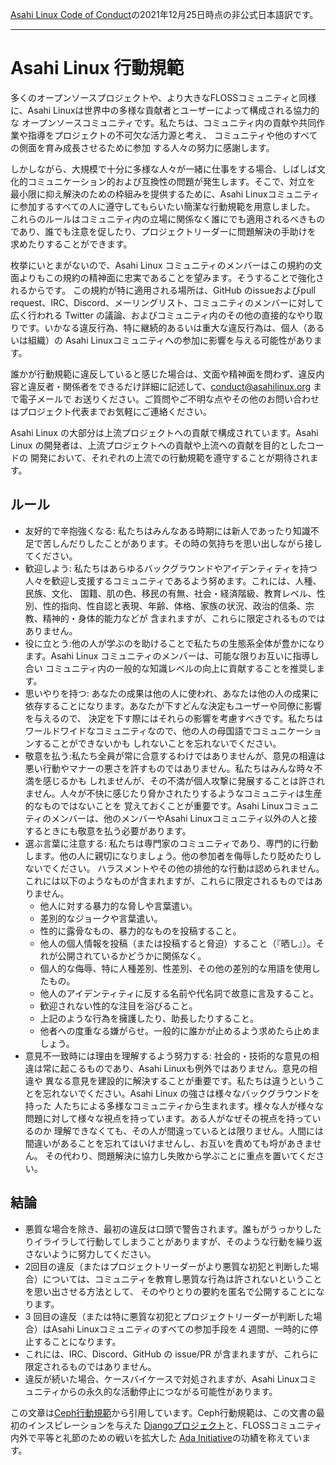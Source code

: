 [Asahi Linux Code of Conduct](https://asahilinux.org/code-of-conduct/)の2021年12月25日時点の非公式日本語訳です。
 
---
# Asahi Linux 行動規範

多くのオープンソースプロジェクトや、より大きなFLOSSコミュニティと同様に、Asahi Linuxは世界中の多様な貢献者とユーザーによって構成される協力的な
オープンソースコミュニティです。私たちは、コミュニティ内の貢献や共同作業や指導をプロジェクトの不可欠な活力源と考え、
コミュニティや他のすべての側面を育み成長させるために参加 する人々の努力に感謝します。

しかしながら、大規模で十分に多様な人々が一緒に仕事をする場合、しばしば文化的コミュニケーション的および互換性の問題が発生します。そこで、対立を
最小限に抑え解決のための枠組みを提供するために、Asahi Linuxコミュニティに参加するすべての人に遵守してもらいたい簡潔な行動規範を用意しました。
これらのルールはコミュニティ内の立場に関係なく誰にでも適用されるべきものであり、誰でも注意を促したり、プロジェクトリーダーに問題解決の手助けを
求めたりすることができます。

枚挙にいとまがないので、Asahi Linux コミュニティのメンバーはこの規約の文面よりもこの規約の精神面に忠実であることを望みます。そうすることで強化されるからです。
この規約が特に適用される場所は、GitHub のissueおよびpull request、IRC、Discord、メーリングリスト、コミュニティのメンバーに対して広く行われる
Twitter の議論、およびコミュニティ内のその他の直接的なやり取りです。いかなる違反行為、特に継続的あるいは重大な違反行為は、個人（あるいは組織）の
Asahi Linuxコミュニティへの参加に影響を与える可能性があります。

誰かが行動規範に違反していると感じた場合は、文面や精神面を問わず、違反内容と違反者・関係者をできるだけ詳細に記述して、conduct@asahilinux.org まで電子メールで
お送りください。ご質問やご不明な点やその他のお問い合わせはプロジェクト代表までお気軽にご連絡ください。

Asahi Linux の大部分は上流プロジェクトへの貢献で構成されています。Asahi Linux の開発者は、上流プロジェクトへの貢献や上流への貢献を目的としたコードの
開発において、それぞれの上流での行動規範を遵守することが期待されます。

## ルール
- 友好的で辛抱強くなる: 私たちはみんなある時期には新人であったり知識不足で苦しんだりしたことがあります。その時の気持ちを思い出しながら接してください。
- 歓迎しよう: 私たちはあらゆるバックグラウンドやアイデンティティを持つ人々を歓迎し支援するコミュニティであるよう努めます。これには、人種、民族、文化、
国籍、肌の色、移民の有無、社会・経済階級、教育レベル、性別、性的指向、性自認と表現、年齢、体格、家族の状況、政治的信条、宗教、精神的・身体的能力などが
含まれますが、これらに限定されるものではありません。
- 役に立とう:他の人が学ぶのを助けることで私たちの生態系全体が豊かになります。Asahi Linux コミュニティのメンバーは、可能な限りお互いに指導し合い
コミュニティ内の一般的な知識レベルの向上に貢献することを推奨します。
- 思いやりを持つ: あなたの成果は他の人に使われ、あなたは他の人の成果に依存することになります。あなたが下すどんな決定もユーザーや同僚に影響を与えるので、
決定を下す際にはそれらの影響を考慮すべきです。私たちはワールドワイドなコミュニティなので、他の人の母国語でコミュニケーションすることができないかも
しれないことを忘れないでください。
- 敬意を払う:私たち全員が常に合意するわけではありませんが、意見の相違は悪い行動やマナーの悪さを許すものではありません。私たちはみんな時々不満を感じるかも
しれませんが、その不満が個人攻撃に発展することは許されません。人々が不快に感じたり脅かされたりするようなコミュニティは生産的なものではないことを
覚えておくことが重要です。Asahi Linuxコミュニティのメンバーは、他のメンバーやAsahi Linuxコミュニティ以外の人と接するときにも敬意を払う必要があります。
- 選ぶ言葉に注意する: 私たちは専門家のコミュニティであり、専門的に行動します。他の人に親切になりましょう。他の参加者を侮辱したり貶めたりしないでください。
ハラスメントやその他の排他的な行動は認められません。これには以下のようなものが含まれますが、これらに限定されるものではありません。
  - 他人に対する暴力的な脅しや言葉遣い。
  - 差別的なジョークや言葉遣い。
  - 性的に露骨なもの、暴力的なものを投稿すること。
  - 他人の個人情報を投稿（または投稿すると脅迫）すること（『晒し』）。それが公開されているかどうかに関係なく。
  - 個人的な侮辱、特に人種差別、性差別、その他の差別的な用語を使用したもの。
  - 他人のアイデンティティに反する名前や代名詞で故意に言及すること。
  - 歓迎されない性的な注目を浴びること。
  - 上記のような行為を擁護したり、助長したりすること。
  - 他者への度重なる嫌がらせ。一般的に誰かが止めるよう求めたら止めましょう。
- 意見不一致時には理由を理解するよう努力する: 社会的・技術的な意見の相違は常に起こるものであり、Asahi Linuxも例外ではありません。意見の相違や
異なる意見を建設的に解決することが重要です。私たちは違うということを忘れないでください。Asahi Linux の強さは様々なバックグラウンドを持った
人たちによる多様なコミュニティから生まれます。様々な人が様々な問題に対して様々な視点を持っています。ある人がなぜその視点を持っているのか
理解できなくても、その人が間違っているとは限りません。人間には間違いがあることを忘れてはいけませんし、お互いを責めても埒があきません。
その代わり、問題解決に協力し失敗から学ぶことに重点を置いてください。

## 結論
- 悪質な場合を除き、最初の違反は口頭で警告されます。誰もがうっかりしたりイライラして行動してしまうことがありますが、そのような行動を繰り返さないように努力してください。
- 2回目の違反（またはプロジェクトリーダーがより悪質な初犯と判断した場合）については、コミュニティを教育し悪質な行為は許されないということを思い出させる方法として、
そのやりとりの要約を匿名で公開することになります。
- 3 回目の違反（または特に悪質な初犯とプロジェクトリーダーが判断した場合）はAsahi Linuxコミュニティのすべての参加手段を 4 週間、一時的に停止することになります。
- これには、IRC、Discord、GitHub の issue/PR が含まれますが、これらに限定されるものではありません。
- 違反が続いた場合、ケースバイケースで対処されますが、Asahi Linuxコミュニティからの永久的な活動停止につながる可能性があります。

この文章は[Ceph行動規範](https://ceph.io/community/code-of-conduct/)から引用しています。Ceph行動規範は、この文書の最初のインスピレーションを与えた
[Djangoプロジェクト](https://www.djangoproject.com/conduct/)と、FLOSSコミュニティ内外で平等と礼節のための戦いを拡大した
[Ada Initiative](https://adainitiative.org/)の功績を称えています。
